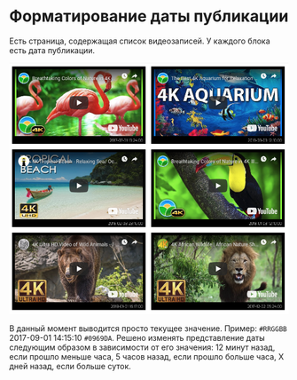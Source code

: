 # Форматирование даты публикации
Есть страница, содержащая список видеозаписей. У каждого блока есть дата публикации.

![alt text](https://github.com/Zrazhevskii/ra16_hoc_time/blob/main/src/assets/time.png)

В данный момент выводится просто текущее значение. Пример: `#RRGGBB` 2017-09-01 14:15:10 `#0969DA`. Решено изменять представление даты следующим образом в зависимости от его значения: 12 минут назад, если прошло меньше часа, 5 часов назад, если прошло больше часа, X дней назад, если больше суток.
